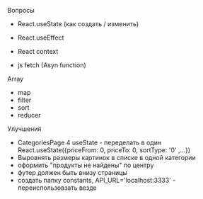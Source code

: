 Вопросы 
- React.useState (как создать / изменить)
- React.useEffect
- React context

- js fetch (Asyn function)

Array
- map
- filter
- sort
- reducer


Улучшения
- CategoriesPage 4 useState - переделать в один React.useState({priceFrom: 0, priceTo: 0, sortType: '0' ,...})
- Выровнять размеры картинок в списке в одной категории
- оформить "продукты не найдены" по центру
- футер должен быть внизу страницы
- создать папку constants, API_URL='localhost:3333' - переиспользовзать везде
